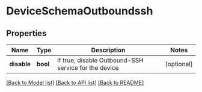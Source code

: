 # DeviceSchemaOutboundssh

## Properties
Name | Type | Description | Notes
------------ | ------------- | ------------- | -------------
**disable** | **bool** | If true, disable Outbound-SSH service for the device | [optional] 

[[Back to Model list]](../README.md#documentation-for-models) [[Back to API list]](../README.md#documentation-for-api-endpoints) [[Back to README]](../README.md)


